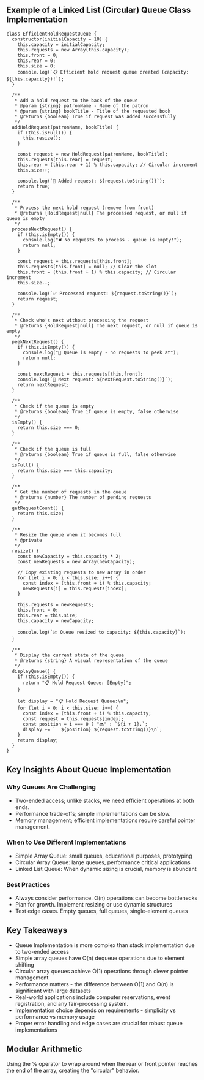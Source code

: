 ## Example of a Linked List (Circular) Queue Class Implementation
```
class EfficientHoldRequestQueue {
  constructor(initialCapacity = 10) {
    this.capacity = initialCapacity;
    this.requests = new Array(this.capacity);
    this.front = 0;
    this.rear = 0;
    this.size = 0;
    console.log(`📋 Efficient hold request queue created (capacity: ${this.capacity})!`);
  }
  
  /**
   * Add a hold request to the back of the queue
   * @param {string} patronName - Name of the patron
   * @param {string} bookTitle - Title of the requested book
   * @returns {boolean} True if request was added successfully
   */
  addHoldRequest(patronName, bookTitle) {
    if (this.isFull()) {
      this.resize();
    }
    
    const request = new HoldRequest(patronName, bookTitle);
    this.requests[this.rear] = request;
    this.rear = (this.rear + 1) % this.capacity; // Circular increment
    this.size++;
    
    console.log(`📝 Added request: ${request.toString()}`);
    return true;
  }
  
  /**
   * Process the next hold request (remove from front)
   * @returns {HoldRequest|null} The processed request, or null if queue is empty
   */
  processNextRequest() {
    if (this.isEmpty()) {
      console.log("❌ No requests to process - queue is empty!");
      return null;
    }
    
    const request = this.requests[this.front];
    this.requests[this.front] = null; // Clear the slot
    this.front = (this.front + 1) % this.capacity; // Circular increment
    this.size--;
    
    console.log(`✅ Processed request: ${request.toString()}`);
    return request;
  }
  
  /**
   * Check who's next without processing the request
   * @returns {HoldRequest|null} The next request, or null if queue is empty
   */
  peekNextRequest() {
    if (this.isEmpty()) {
      console.log("👀 Queue is empty - no requests to peek at");
      return null;
    }
    
    const nextRequest = this.requests[this.front];
    console.log(`👀 Next request: ${nextRequest.toString()}`);
    return nextRequest;
  }
  
  /**
   * Check if the queue is empty
   * @returns {boolean} True if queue is empty, false otherwise
   */
  isEmpty() {
    return this.size === 0;
  }
  
  /**
   * Check if the queue is full
   * @returns {boolean} True if queue is full, false otherwise
   */
  isFull() {
    return this.size === this.capacity;
  }
  
  /**
   * Get the number of requests in the queue
   * @returns {number} The number of pending requests
   */
  getRequestCount() {
    return this.size;
  }
  
  /**
   * Resize the queue when it becomes full
   * @private
   */
  resize() {
    const newCapacity = this.capacity * 2;
    const newRequests = new Array(newCapacity);
    
    // Copy existing requests to new array in order
    for (let i = 0; i < this.size; i++) {
      const index = (this.front + i) % this.capacity;
      newRequests[i] = this.requests[index];
    }
    
    this.requests = newRequests;
    this.front = 0;
    this.rear = this.size;
    this.capacity = newCapacity;
    
    console.log(`📈 Queue resized to capacity: ${this.capacity}`);
  }
  
  /**
   * Display the current state of the queue
   * @returns {string} A visual representation of the queue
   */
  displayQueue() {
    if (this.isEmpty()) {
      return "📋 Hold Request Queue: [Empty]";
    }
    
    let display = "📋 Hold Request Queue:\n";
    for (let i = 0; i < this.size; i++) {
      const index = (this.front + i) % this.capacity;
      const request = this.requests[index];
      const position = i === 0 ? "🔜" : `${i + 1}.`;
      display += `  ${position} ${request.toString()}\n`;
    }
    return display;
  }
}
```

## Key Insights About Queue Implementation
### Why Queues Are Challenging
- Two-ended access; unlike stacks, we need efficient operations at both ends.
- Performance trade-offs; simple implementations can be slow.
- Memory management; efficient implementations require careful pointer management.

### When to Use Different Implementations
- Simple Array Queue: small queues, educational purposes, prototyping
- Circular Array Queue: large queues, performance critical applications
- Linked List Queue: When dynamic sizing is crucial, memory is abundant

### Best Practices
- Always consider performance. O(n) operations can become bottlenecks
- Plan for growth. Implement resizing or use dynamic structures
- Test edge cases. Empty queues, full queues, single-element queues

## Key Takeaways
- Queue Implementation is more complex than stack implementation due to two-ended access
- Simple array queues have O(n) dequeue operations due to element shifting
- Circular array queues achieve O(1) operations through clever pointer management
- Performance matters - the difference between O(1) and O(n) is significant with large datasets
- Real-world applications include computer reservations, event registration, and any fair-processing system.
- Implementation choice depends on requirements - simplicity vs performance vs memory usage
- Proper error handling and edge cases are crucial for robust queue implementations

## Modular Arithmetic
Using the % operator to wrap around when the rear or front pointer reaches the end of the array, creating the "circular" behavior.